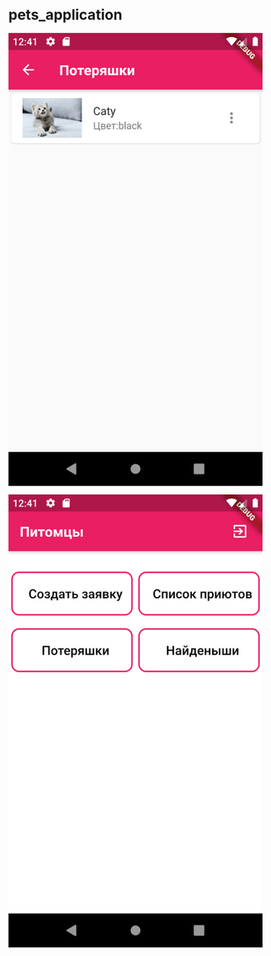 # pets_application
![alt text](Screenshot_1609072904.png "Описание будет тут")

![alt text](Screenshot_1609072909.png "Описание будет тут")


